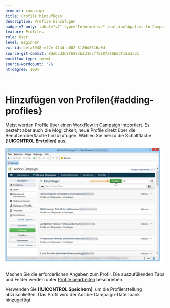 ```yaml
---
product: campaign
title: Profile hinzufügen
description: Profile hinzufügen
badge-v7-only: label="v7" type="Informative" tooltip="Applies to Campaign Classic v7 only"
feature: Profiles
role: User
level: Beginner
exl-id: befa8948-ef2e-4f4d-a002-3f26d8516a0d
source-git-commit: 8debcd3d8fb883b3316cf75187a86bebf15a1d31
workflow-type: tm+mt
source-wordcount: '76'
ht-degree: 100%

---
```


# Hinzufügen von Profilen{#adding-profiles}



Meist werden Profile [über einen Workflow in Campaign importiert](../../platform/using/import-export-workflows.md). Es besteht aber auch die Möglichkeit, neue Profile direkt über die Benutzeroberfläche hinzuzufügen. Wählen Sie hierzu die Schaltfläche **[!UICONTROL Erstellen]** aus.

![](assets/s_ncs_user_profile_add.png)

Machen Sie die erforderlichen Angaben zum Profil. Die auszufüllenden Tabs und Felder werden unter [Profile bearbeiten](../../platform/using/editing-a-profile.md) beschrieben.

Verwenden Sie **[!UICONTROL Speichern]**, um die Profilerstellung abzuschließen. Das Profil wird der Adobe-Campaign-Datenbank hinzugefügt.
